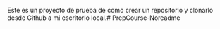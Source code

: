 Este es un proyecto de prueba de como crear un repositorio y clonarlo desde Github a mi escritorio local.# PrepCourse-Noreadme
